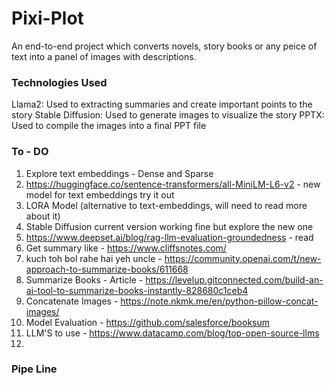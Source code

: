 # Pixi-Plot
An end-to-end project which converts novels, story books or any peice of text into a panel of images with descriptions.

### Technologies Used
Llama2: Used to extracting summaries and create important points to the story
Stable Diffusion: Used to generate images to visualize the story
PPTX: Used to compile the images into a final PPT file

### To - DO
1. Explore text embeddings - Dense and Sparse
2. https://huggingface.co/sentence-transformers/all-MiniLM-L6-v2 - new model for text embeddings try it out
3. LORA Model (alternative to text-embeddings, will need to read more about it)
4. Stable Diffusion current version working fine but explore the new one
5. https://www.deepset.ai/blog/rag-llm-evaluation-groundedness - read
6. Get summary like - https://www.cliffsnotes.com/
7. kuch toh bol rahe hai yeh uncle - https://community.openai.com/t/new-approach-to-summarize-books/611668
8. Summarize Books - Article - https://levelup.gitconnected.com/build-an-ai-tool-to-summarize-books-instantly-828680c1ceb4
9. Concatenate Images - https://note.nkmk.me/en/python-pillow-concat-images/
10. Model Evaluation - https://github.com/salesforce/booksum
11. LLM'S to use - https://www.datacamp.com/blog/top-open-source-llms
12. 

### Pipe Line


